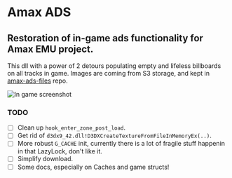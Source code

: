 # Amax ADS
## Restoration of in-game ads functionality for Amax EMU project.

This dll with a power of 2 detours populating empty and lifeless billboards on all tracks in game. Images are coming from S3 storage, and kept in [amax-ads-files](https://github.com/Amax-Emu/amax-ads-files) repo.

![In game screenshot](https://amax-ads.fra1.cdn.digitaloceanspaces.com/blur_ads.png)


### TODO
- [ ] Clean up `hook_enter_zone_post_load`.
- [ ] Get rid of `d3dx9_42.dll!D3DXCreateTextureFromFileInMemoryEx(..)`.
- [ ] More robust `G_CACHE` init, currently there is a lot of fragile stuff happenin in that LazyLock, don't like it.
- [ ] Simplify download.
- [ ] Some docs, especially on Caches and game structs!
